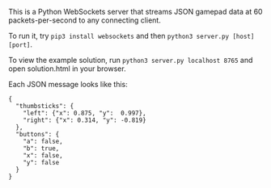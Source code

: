 This is a Python WebSockets server that streams JSON gamepad data at 60 packets-per-second to any connecting client.

To run it, try `pip3 install websockets` and then `python3 server.py [host] [port]`.

To view the example solution, run `python3 server.py localhost 8765` and open solution.html in your browser.

Each JSON message looks like this:

    {
      "thumbsticks": {
        "left": {"x": 0.875, "y":  0.997},
        "right": {"x": 0.314, "y": -0.819}
      },
      "buttons": {
        "a": false,
        "b": true,
        "x": false,
        "y": false
      }
    }

